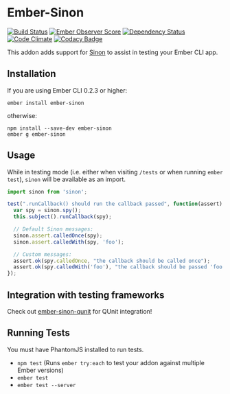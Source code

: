 # Ember-Sinon

[![Build Status](https://travis-ci.org/csantero/ember-sinon.svg?branch=master)](https://travis-ci.org/csantero/ember-sinon)
[![Ember Observer Score](http://emberobserver.com/badges/ember-sinon.svg)](http://emberobserver.com/addons/ember-sinon)
[![Dependency Status](https://www.versioneye.com/user/projects/56c7c42a18b27104252dcb49/badge.svg?style=flat)](https://www.versioneye.com/user/projects/56c7c42a18b27104252dcb49)
[![Code Climate](https://codeclimate.com/github/csantero/ember-sinon/badges/gpa.svg)](https://codeclimate.com/github/csantero/ember-sinon)
[![Codacy Badge](https://api.codacy.com/project/badge/grade/b6e21f46906b4847907956ea4806cfa9)](https://www.codacy.com/app/hawker-jordan/ember-sinon)

This addon adds support for [Sinon](https://github.com/cjohansen/Sinon.JS) to assist in testing your Ember CLI app.

## Installation

If you are using Ember CLI 0.2.3 or higher:

```
ember install ember-sinon
```

otherwise:

```
npm install --save-dev ember-sinon
ember g ember-sinon
```

## Usage

While in testing mode (i.e. either when visiting `/tests` or when running `ember test`), `sinon` will be available as an import.

```js
import sinon from 'sinon';

test(".runCallback() should run the callback passed", function(assert) {
  var spy = sinon.spy();
  this.subject().runCallback(spy);

  // Default Sinon messages:
  sinon.assert.calledOnce(spy);
  sinon.assert.calledWith(spy, 'foo');

  // Custom messages:
  assert.ok(spy.calledOnce, "the callback should be called once");
  assert.ok(spy.calledWith('foo'), "the callback should be passed 'foo' as an argument");
});
```

## Integration with testing frameworks

Check out [ember-sinon-qunit](https://github.com/elwayman02/ember-sinon-qunit) for QUnit integration!

## Running Tests

You must have PhantomJS installed to run tests.

* `npm test` (Runs `ember try:each` to test your addon against multiple Ember versions)
* `ember test`
* `ember test --server`
